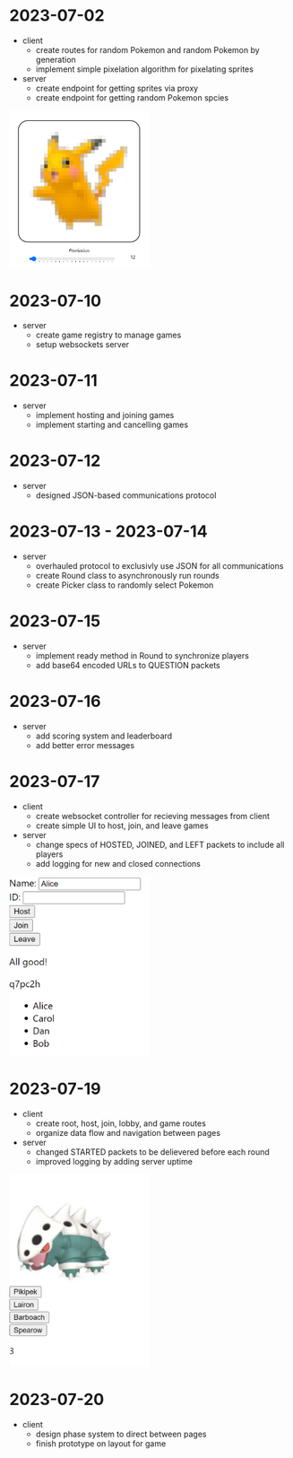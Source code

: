 # 2023-07-02

* client
    * create routes for random Pokemon and random Pokemon by generation
    * implement simple pixelation algorithm for pixelating sprites
* server
    * create endpoint for getting sprites via proxy
    * create endpoint for getting random Pokemon spcies
<img alt="07_02_23" src="scrots/changelog/07_02_23.PNG" width="250"/>

# 2023-07-10

* server
    * create game registry to manage games
    * setup websockets server

# 2023-07-11

* server
    * implement hosting and joining games
    * implement starting and cancelling games

# 2023-07-12

* server
    * designed JSON-based communications protocol

# 2023-07-13 - 2023-07-14

* server
    * overhauled protocol to exclusivly use JSON for all communications
    * create Round class to asynchronously run rounds
    * create Picker class to randomly select Pokemon

# 2023-07-15

* server
    * implement ready method in Round to synchronize players
    * add base64 encoded URLs to QUESTION packets

# 2023-07-16

* server
    * add scoring system and leaderboard
    * add better error messages

# 2023-07-17

* client
    * create websocket controller for recieving messages from client
    * create simple UI to host, join, and leave games
* server
    * change specs of HOSTED, JOINED, and LEFT packets to include all players
    * add logging for new and closed connections
<img alt="07_17_23" src="scrots/changelog/07_17_23.PNG" width="250"/>

# 2023-07-19

* client
    * create root, host, join, lobby, and game routes
    * organize data flow and navigation between pages
* server
    * changed STARTED packets to be delievered before each round
    * improved logging by adding server uptime
<img alt="07_19_23" src="scrots/changelog/07_19_23.PNG" width="250">

# 2023-07-20

* client
    * design phase system to direct between pages
    * finish prototype on layout for game